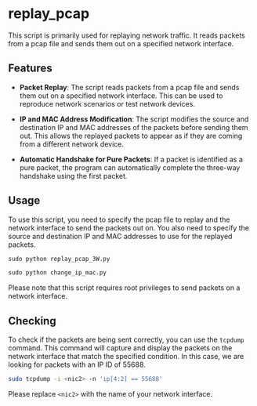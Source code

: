 ﻿# replay_pcap

This script is primarily used for replaying network traffic. It reads packets from a pcap file and sends them out on a specified network interface.

## Features

- **Packet Replay**: The script reads packets from a pcap file and sends them out on a specified network interface. This can be used to reproduce network scenarios or test network devices.

- **IP and MAC Address Modification**: The script modifies the source and destination IP and MAC addresses of the packets before sending them out. This allows the replayed packets to appear as if they are coming from a different network device.

- **Automatic Handshake for Pure Packets**: If a packet is identified as a pure packet, the program can automatically complete the three-way handshake using the first packet.

## Usage

To use this script, you need to specify the pcap file to replay and the network interface to send the packets out on. You also need to specify the source and destination IP and MAC addresses to use for the replayed packets.

```python
sudo python replay_pcap_3W.py 
```

```python
sudo python change_ip_mac.py 
```
Please note that this script requires root privileges to send packets on a network interface.

## Checking

To check if the packets are being sent correctly, you can use the `tcpdump` command. This command will capture and display the packets on the network interface that match the specified condition. In this case, we are looking for packets with an IP ID of 55688.

```bash
sudo tcpdump -i <nic2> -n 'ip[4:2] == 55688'
```

Please replace `<nic2>` with the name of your network interface.
